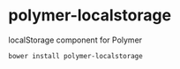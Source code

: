 polymer-localstorage
====================

localStorage component for Polymer

```
bower install polymer-localstorage
```